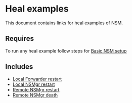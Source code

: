 # Heal examples

This document contains links for heal examples of NSM.

## Requires

To run any heal example follow steps for [Basic NSM setup](../basic)

## Includes

- [Local Forwarder restart](./local-forwarder-healing)
- [Local NSMgr restart](./local-nsmgr-restart)
- [Remote NSMgr restart](./remote-nsmgr-restart)
- [Remote NSMgr death](./remote-nsmgr-death)